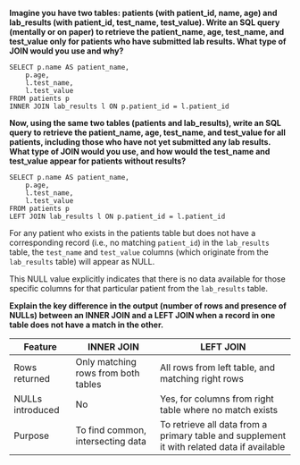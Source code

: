 **Imagine you have two tables: patients (with patient_id, name, age) and lab_results (with patient_id, test_name, test_value). Write an SQL query (mentally or on paper) to retrieve the patient_name, age, test_name, and test_value only for patients who have submitted lab results. What type of JOIN would you use and why?**

```
SELECT p.name AS patient_name,
    p.age,
    l.test_name,
    l.test_value
FROM patients p
INNER JOIN lab_results l ON p.patient_id = l.patient_id
```

**Now, using the same two tables (patients and lab_results), write an SQL query to retrieve the patient_name, age, test_name, and test_value for all patients, including those who have not yet submitted any lab results. What type of JOIN would you use, and how would the test_name and test_value appear for patients without results?**

```
SELECT p.name AS patient_name,
    p.age,
    l.test_name,
    l.test_value
FROM patients p
LEFT JOIN lab_results l ON p.patient_id = l.patient_id
```

For any patient who exists in the patients table but does not have a corresponding record (i.e., no matching `patient_id`) in the `lab_results` table, the `test_name` and `test_value` columns (which originate from the `lab_results` table) will appear as NULL.

This NULL value explicitly indicates that there is no data available for those specific columns for that particular patient from the `lab_results` table.

**Explain the key difference in the output (number of rows and presence of NULLs) between an INNER JOIN and a LEFT JOIN when a record in one table does not have a match in the other.**

| Feature | INNER JOIN | LEFT JOIN |
| ------- | ---------- | --------- |
| Rows returned | Only matching rows from both tables | All rows from left table, and matching right rows |
| NULLs introduced | No | Yes, for columns from right table where no match exists |
| Purpose | To find common, intersecting data | To retrieve all data from a primary table and supplement it with related data if available |